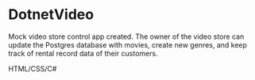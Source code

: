 # DotnetVideo

Mock video store control app created. The owner of the video store can update the Postgres database with movies, create new genres, and keep track of rental record data of their customers.

HTML/CSS/C#
